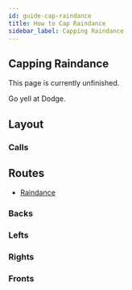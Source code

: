 ```yaml
---
id: guide-cap-raindance
title: How to Cap Raindance
sidebar_label: Capping Raindance
---
```

## Capping Raindance
This page is currently unfinished.

Go yell at Dodge.
## Layout
### Calls
## Routes
- [Raindance](http://www.youtube.com/playlist?list=PLor2TDMmuFQzP3wBliilpmDv9rhKb6Uk0)
### Backs
### Lefts
### Rights
### Fronts